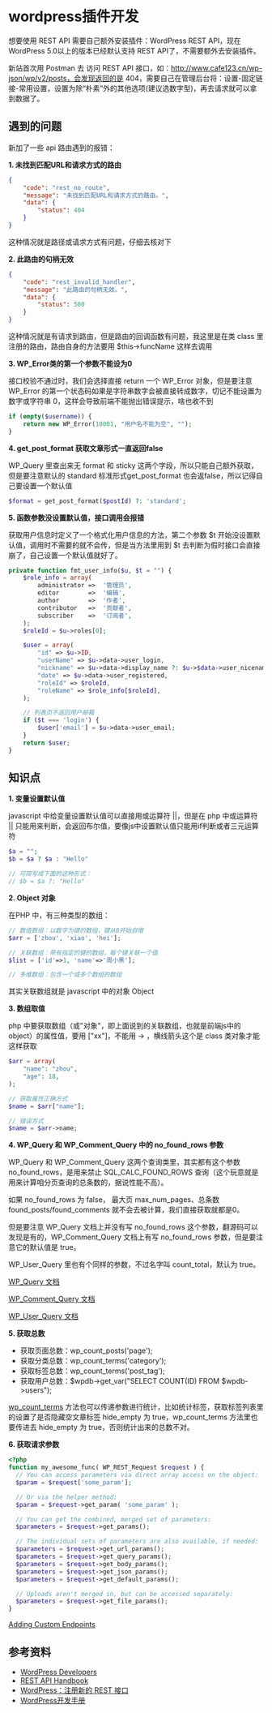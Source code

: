 # wordpress插件开发

想要使用 REST API 需要自己额外安装插件：WordPress REST API，现在 WordPress 5.0以上的版本已经默认支持 REST API了，不需要额外去安装插件。

新站首次用 Postman 去 访问 REST API 接口，如：http://www.cafe123.cn/wp-json/wp/v2/posts，会发现返回的是 404，需要自己在管理后台将：设置-固定链接-常用设置，设置为除“朴素”外的其他选项(建议选数字型)，再去请求就可以拿到数据了。

## 遇到的问题

新加了一些 api 路由遇到的报错：

**1. 未找到匹配URL和请求方式的路由**
```json
{
    "code": "rest_no_route",
    "message": "未找到匹配URL和请求方式的路由。",
    "data": {
        "status": 404
    }
}
```
这种情况就是路径或请求方式有问题，仔细去核对下

**2. 此路由的句柄无效**
```json
{
    "code": "rest_invalid_handler",
    "message": "此路由的句柄无效。",
    "data": {
        "status": 500
    }
}
```
这种情况就是有请求到路由，但是路由的回调函数有问题，我这里是在类 class 里注册的路由，路由自身的方法要用 $this->funcName 这样去调用

**3. WP_Error类的第一个参数不能设为0**

接口校验不通过时，我们会选择直接 return 一个 WP_Error 对象，但是要注意 WP_Error 的第一个状态码如果是字符串数字会被直接转成数字，切记不能设置为数字或字符串 0，这样会导致前端不能抛出错误提示，啥也收不到
```php
if (empty($username)) {
    return new WP_Error(10001, "用户名不能为空", "");
}
```

**4. get_post_format 获取文章形式一直返回false**

WP_Query 里查出来无 format 和 sticky 这两个字段，所以只能自己额外获取，但是要注意默认的 standard 标准形式get_post_format 也会返false，所以记得自己要设置一个默认值

```php
$format = get_post_format($postId) ?: 'standard';
```

**5. 函数参数没设置默认值，接口调用会报错**

获取用户信息时定义了一个格式化用户信息的方法，第二个参数 $t 开始没设置默认值，调用时不需要的就不会传，但是当方法里用到 $t 去判断为假时接口会直接崩了，自己设置一个默认值就好了。

```php
private function fmt_user_info($u, $t = "") {
    $role_info = array(
        administrator =>  '管理员',
        editor        =>  '编辑',
        author        =>  '作者',
        contributor   =>  '贡献者',
        subscriber    =>  '订阅者',
    );
    $roleId = $u->roles[0];

    $user = array(
        "id" => $u->ID,
        "userName" => $u->data->user_login,
        "nickname" => $u->data->display_name ?: $u->$data->user_nicename,
        "date" => $u->data->user_registered,
        "roleId" => $roleId,
        "roleName" => $role_info[$roleId],
    );

    // 列表页不返回用户邮箱
    if ($t === 'login') {
        $user['email'] = $u->data->user_email;
    }
    return $user;
}
```

## 知识点

**1. 变量设置默认值**

javascript 中给变量设置默认值可以直接用或运算符 ||，但是在 php 中或运算符 || 只能用来判断，会返回布尔值，要像js中设置默认值只能用if判断或者三元运算符

```php
$a = "";
$b = $a ? $a : "Hello"

// 可简写成下面的这种形式：
// $b = $a ?: "Hello"
```

**2. Object 对象**

在PHP 中，有三种类型的数组：
```php
// 数值数组：以数字为键的数组，键从0开始自增
$arr = ['zhou', 'xiao', 'hei'];

// 关联数组：带有指定的键的数组，每个键关联一个值
$list = ['id'=>1, 'name'=>'周小黑'];

// 多维数组：包含一个或多个数组的数组
```
其实关联数组就是 javascript 中的对象 Object

**3. 数组取值**

php 中要获取数组（或"对象"，即上面说到的关联数组，也就是前端js中的object）的属性值，要用 ["xx"]，不能用 -> ，横线箭头这个是 class 类对象才能这样获取

```php
$arr = array(
    "name": "zhou",
    "age": 18,
);

// 获取属性正确方式
$name = $arr["name"];

// 错误方式
$name = $arr->name;
```

**4. WP_Query 和 WP_Comment_Query 中的 no_found_rows 参数**

WP_Query 和 WP_Comment_Query 这两个查询类里，其实都有这个参数no_found_rows，是用来禁止 SQL_CALC_FOUND_ROWS 查询（这个玩意就是用来计算咱分页查询的总条数的，据说性能不高）。

如果 no_found_rows 为 false， 最大页 max_num_pages、总条数found_posts/found_comments 就不会去被计算，我们直接获取就都是0。

但是要注意 WP_Query 文档上并没有写 no_found_rows 这个参数，翻源码可以发现是有的，WP_Comment_Query 文档上有写 no_found_rows 参数，但是要注意它的默认值是 true。

WP_User_Query 里也有个同样的参数，不过名字叫 count_total，默认为 true。

[WP_Query 文档](https://developer.wordpress.org/reference/classes/wp_query/__construct/)

[WP_Comment_Query 文档](https://developer.wordpress.org/reference/classes/WP_Comment_Query/__construct/)

[WP_User_Query 文档](https://developer.wordpress.org/reference/classes/wp_user_query/)

**5. 获取总数**

* 获取页面总数：wp_count_posts('page');
* 获取分类总数：wp_count_terms('category');
* 获取标签总数：wp_count_terms('post_tag');
* 获取用户总数：$wpdb->get_var("SELECT COUNT(ID) FROM $wpdb->users");

[wp_count_terms](https://developer.wordpress.org/reference/functions/wp_count_terms/) 方法也可以传递参数进行统计，比如统计标签，获取标签列表里的设置了是否隐藏空文章标签 hide_empty 为 true，wp_count_terms 方法里也要传进去 hide_empty 为 true，否则统计出来的总数不对。

**6. 获取请求参数**

```php
<?php
function my_awesome_func( WP_REST_Request $request ) {
  // You can access parameters via direct array access on the object:
  $param = $request['some_param'];

  // Or via the helper method:
  $param = $request->get_param( 'some_param' );

  // You can get the combined, merged set of parameters:
  $parameters = $request->get_params();

  // The individual sets of parameters are also available, if needed:
  $parameters = $request->get_url_params();
  $parameters = $request->get_query_params();
  $parameters = $request->get_body_params();
  $parameters = $request->get_json_params();
  $parameters = $request->get_default_params();

  // Uploads aren't merged in, but can be accessed separately:
  $parameters = $request->get_file_params();
}
```

[Adding Custom Endpoints](https://developer.wordpress.org/rest-api/extending-the-rest-api/adding-custom-endpoints)


## 参考资料
* [WordPress Developers](https://developer.wordpress.org)
* [REST API Handbook](https://developer.wordpress.org/rest-api)
* [WordPress：注册新的 REST 接口](https://ninghao.net/blog/5492)
* [WordPress开发手册](https://www.kancloud.cn/jabber/wordpress/296846)